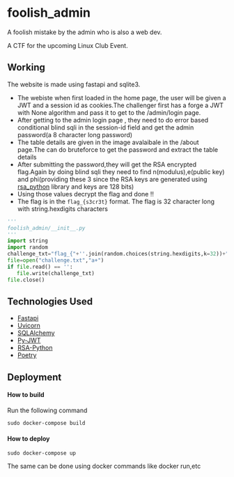 # foolish_admin
A foolish mistake by the admin who is also a web dev.

A CTF for the upcoming Linux Club Event.

## Working
The website is made using fastapi and sqlite3.
 - The webiste when first loaded in the home page, the user will be given a JWT and a session id as cookies.The challenger first has a forge a JWT with None algorithm and pass it to get to the /admin/login page.
 - After getting to the admin login page , they need to do error based conditional blind sqli in the session-id field and get the admin password(a 8 character long password)
 - The table details are given in the image avalaibale in the /about page.The can do bruteforce to get the password and extract the table details
 - After submitting the password,they will get the RSA encrypted flag.Again by doing blind sqli they need to find n(modulus),e(public key) and phi(providing these 3 since the RSA keys are generated using [rsa_python](https://pypi.org/project/rsa-python/) library and keys are 128 bits)
 - Using those values decrypt the flag and done !!
 - The flag is in the ``` flag_{s3cr3t} ``` format. The flag is 32 character long with string.hexdigits characters
 ```python
'''
foolish_admin/__init__.py
'''
import string
import random
challenge_txt="flag_{"+''.join(random.choices(string.hexdigits,k=32))+"}"
file=open("challenge.txt","a+")
if file.read() == '':
    file.write(challenge_txt)
file.close()
```

## Technologies Used
- [Fastapi](https://fastapi.tiangolo.com/)
- [Uvicorn](https://www.uvicorn.org/)
- [SQLAlchemy](https://www.sqlalchemy.org/)
- [Py-JWT](https://pyjwt.readthedocs.io/en/stable/)
- [RSA-Python](https://pypi.org/project/rsa-python/)
- [Poetry](https://python-poetry.org/)

## Deployment
#### How to build
Run the following command
```
sudo docker-compose build
```

#### How to deploy 
```
sudo docker-compose up
```

The same can be done using docker commands like docker run,etc
